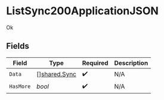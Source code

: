 # ListSync200ApplicationJSON

Ok


## Fields

| Field                                        | Type                                         | Required                                     | Description                                  |
| -------------------------------------------- | -------------------------------------------- | -------------------------------------------- | -------------------------------------------- |
| `Data`                                       | [][shared.Sync](../../models/shared/sync.md) | :heavy_check_mark:                           | N/A                                          |
| `HasMore`                                    | *bool*                                       | :heavy_check_mark:                           | N/A                                          |
